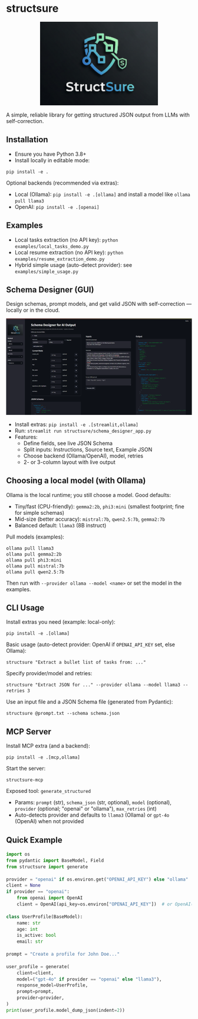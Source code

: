 # structsure

<p align="center">
  <img src="assets/structsure_logo.png" alt="structsure logo" width="320" />
</p>

A simple, reliable library for getting structured JSON output from LLMs with self-correction.

## Installation

- Ensure you have Python 3.8+
- Install locally in editable mode:

```
pip install -e .
```

Optional backends (recommended via extras):
- Local (Ollama): `pip install -e .[ollama]` and install a model like `ollama pull llama3`
- OpenAI: `pip install -e .[openai]`

## Examples

- Local tasks extraction (no API key): `python examples/local_tasks_demo.py`
- Local resume extraction (no API key): `python examples/resume_extraction_demo.py`
- Hybrid simple usage (auto-detect provider): see `examples/simple_usage.py`

## Schema Designer (GUI)

Design schemas, prompt models, and get valid JSON with self-correction — locally or in the cloud.

<p align="center">
  <img src="assets/structure_gui.png" alt="Structsure schema designer GUI" width="900" />
</p>

- Install extras: `pip install -e .[streamlit,ollama]`
- Run: `streamlit run structsure/schema_designer_app.py`
- Features:
  - Define fields, see live JSON Schema
  - Split inputs: Instructions, Source text, Example JSON
  - Choose backend (Ollama/OpenAI), model, retries
  - 2- or 3-column layout with live output

## Choosing a local model (with Ollama)

Ollama is the local runtime; you still choose a model. Good defaults:
- Tiny/fast (CPU-friendly): `gemma2:2b`, `phi3:mini` (smallest footprint; fine for simple schemas)
- Mid-size (better accuracy): `mistral:7b`, `qwen2.5:7b`, `gemma2:7b`
- Balanced default: `llama3` (8B instruct)

Pull models (examples):
```
ollama pull llama3
ollama pull gemma2:2b
ollama pull phi3:mini
ollama pull mistral:7b
ollama pull qwen2.5:7b
```
Then run with `--provider ollama --model <name>` or set the model in the examples.

## CLI Usage

Install extras you need (example: local-only):

```
pip install -e .[ollama]
```

Basic usage (auto-detect provider: OpenAI if `OPENAI_API_KEY` set, else Ollama):

```
structsure "Extract a bullet list of tasks from: ..."
```

Specify provider/model and retries:

```
structsure "Extract JSON for ..." --provider ollama --model llama3 --retries 3
```

Use an input file and a JSON Schema file (generated from Pydantic):

```
structsure @prompt.txt --schema schema.json
```

## MCP Server

Install MCP extra (and a backend):

```
pip install -e .[mcp,ollama]
```

Start the server:

```
structsure-mcp
```

Exposed tool: `generate_structured`
- Params: `prompt` (str), `schema_json` (str, optional), `model` (optional), `provider` (optional; "openai" or "ollama"), `max_retries` (int)
- Auto-detects provider and defaults to `llama3` (Ollama) or `gpt-4o` (OpenAI) when not provided

## Quick Example

```python
import os
from pydantic import BaseModel, Field
from structsure import generate

provider = "openai" if os.environ.get("OPENAI_API_KEY") else "ollama"
client = None
if provider == "openai":
    from openai import OpenAI
    client = OpenAI(api_key=os.environ["OPENAI_API_KEY"])  # or OpenAI()

class UserProfile(BaseModel):
    name: str
    age: int
    is_active: bool
    email: str

prompt = "Create a profile for John Doe..."

user_profile = generate(
    client=client,
    model=("gpt-4o" if provider == "openai" else "llama3"),
    response_model=UserProfile,
    prompt=prompt,
    provider=provider,
)
print(user_profile.model_dump_json(indent=2))
```
